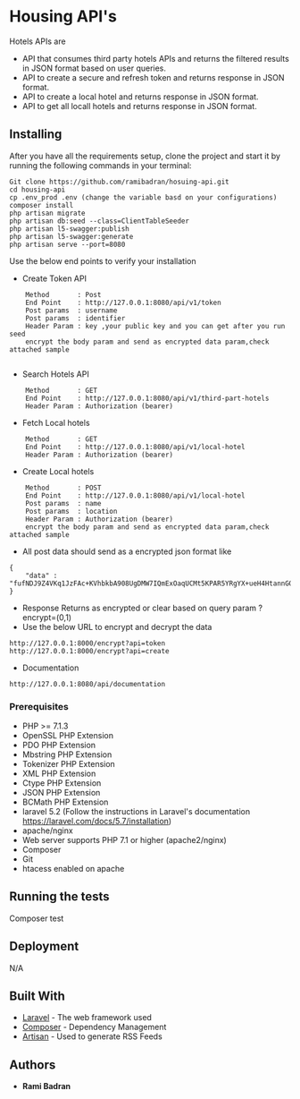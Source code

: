# Housing API's

Hotels APIs are 
- API that consumes third party hotels APIs and returns the filtered results in JSON format based on user queries.
- API to create a secure and refresh token and returns response in JSON format.
- API to create a local hotel and returns response in JSON format.
- API to get all locall hotels and returns response in JSON format.

## Installing

After you have all the requirements setup, clone the project and start it by running the following commands in your terminal:

~~~
Git clone https://github.com/ramibadran/hosuing-api.git
cd housing-api
cp .env_prod .env (change the variable basd on your configurations) 
composer install
php artisan migrate
php artisan db:seed --class=ClientTableSeeder
php artisan l5-swagger:publish
php artisan l5-swagger:generate
php artisan serve --port=8080
~~~
Use the below end points to verify your installation


- Create Token API

~~~	
	Method       : Post
	End Point    : http://127.0.0.1:8080/api/v1/token 
	Post params  : username
	Post params  : identifier
	Header Param : key ,your public key and you can get after you run seed
	encrypt the body param and send as encrypted data param,check attached sample
	
~~~

- Search Hotels API

~~~
    Method       : GET
    End Point    : http://127.0.0.1:8080/api/v1/third-part-hotels 
    Header Param : Authorization (bearer)	
~~~

- Fetch Local hotels

~~~
    Method       : GET
    End Point    : http://127.0.0.1:8080/api/v1/local-hotel
    Header Param : Authorization (bearer)	
~~~

- Create Local hotels

~~~
    Method       : POST
    End Point    : http://127.0.0.1:8080/api/v1/local-hotel
    Post params  : name
    Post params  : location
    Header Param : Authorization (bearer)	
    encrypt the body param and send as encrypted data param,check attached sample
~~~

- All post data should send as a encrypted json format like

~~~
{
    "data" : "fufNDJ9Z4VKq1JzFAc+KVhbkbA908UgDMW7IQmExOaqUCMt5KPAR5YRgYX+ueH4HtannGQ1lvqEZWVXrxgn8pg=="
}
~~~

- Response Returns as encrypted or clear based on query param ?encrypt=(0,1)
- Use the below URL to encrypt and decrypt the data 

~~~
http://127.0.0.1:8000/encrypt?api=token
http://127.0.0.1:8000/encrypt?api=create
~~~

- Documentation

~~~  
http://127.0.0.1:8080/api/documentation
~~~

### Prerequisites

- PHP >= 7.1.3
- OpenSSL PHP Extension
- PDO PHP Extension
- Mbstring PHP Extension
- Tokenizer PHP Extension
- XML PHP Extension
- Ctype PHP Extension
- JSON PHP Extension
- BCMath PHP Extension
- laravel 5.2 (Follow the instructions in Laravel's documentation https://laravel.com/docs/5.7/installation)
- apache/nginx
- Web server supports PHP 7.1 or higher (apache2/nginx)
- Composer 
- Git
- htacess enabled on apache

## Running the tests
Composer test

## Deployment

N/A

## Built With

* [Laravel](https://laravel.com/docs/5.2) - The web framework used
* [Composer](https://getcomposer.org/doc/) - Dependency Management
* [Artisan](https://laravel.com/docs/5.0/artisan) - Used to generate RSS Feeds

## Authors

* **Rami Badran** 

